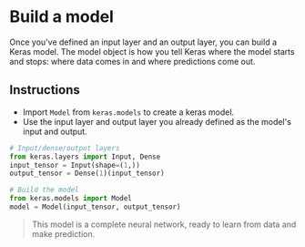 # Build a model #

Once you've defined an input layer and an output layer, you can build a Keras model. The model object is how you tell Keras where the model starts and stops: where data comes in and where predictions come out.

## Instructions ##

* Import `Model` from `keras.models` to create a keras model.
* Use the input layer and output layer you already defined as the model's input and output.

```python
# Input/dense/output layers
from keras.layers import Input, Dense
input_tensor = Input(shape=(1,))
output_tensor = Dense(1)(input_tensor)

# Build the model
from keras.models import Model
model = Model(input_tensor, output_tensor)
```

> This model is a complete neural network, ready to learn from data and make prediction.